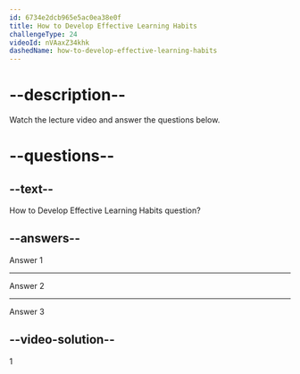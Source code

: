 ```yaml
---
id: 6734e2dcb965e5ac0ea38e0f
title: How to Develop Effective Learning Habits
challengeType: 24
videoId: nVAaxZ34khk
dashedName: how-to-develop-effective-learning-habits
---
```


# --description--

Watch the lecture video and answer the questions below.

# --questions--

## --text--

How to Develop Effective Learning Habits question?

## --answers--

Answer 1

---

Answer 2

---

Answer 3

## --video-solution--

1
